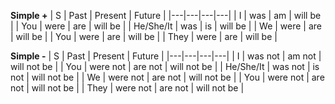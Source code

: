 **Simple +**
| S | Past | Present | Future |
|---|---|---|---|
| I | was | am | will be |
| You | were | are | will be |
| He/She/It | was | is | will be |
| We | were | are | will be |
| You | were | are | will be |
| They | were | are | will be |

**Simple -**
| S | Past | Present | Future |
|---|---|---|---|
| I | was not | am not | will not be |
| You | were not | are not | will not be |
| He/She/It | was not | is not | will not be |
| We | were not | are not | will not be |
| You | were not | are not | will not be |
| They | were not | are not | will not be |
